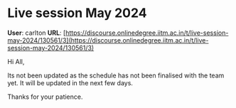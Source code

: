 # Live session May 2024

**User**: carlton
**URL**: [https://discourse.onlinedegree.iitm.ac.in/t/live-session-may-2024/130561/3](https://discourse.onlinedegree.iitm.ac.in/t/live-session-may-2024/130561/3)

Hi All,

Its not been updated as the schedule has not been finalised with the team yet. It will be updated in the next few days.

Thanks for your patience.
